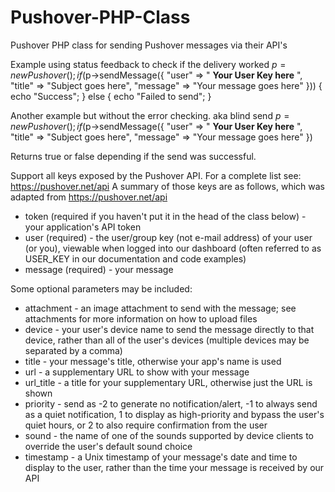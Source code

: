 # Pushover-PHP-Class
Pushover PHP class for sending Pushover messages via their API's

Example using status feedback to check if the delivery worked
   $p=new Pushover();
   if($p->sendMessage({
      "user"    => " **Your User Key here** ",
			"title"		=> "Subject goes here",
			"message"	=> "Your message goes here"
    })) {
      echo "Success";
    }
    else {
      echo "Failed to send";
    }
  
Another example but without the error checking. aka blind send
  $p=new Pushover();
    if($p->sendMessage({
      "user"    => " **Your User Key here** ",
			"title"		=> "Subject goes here",
			"message"	=> "Your message goes here"
    })
  
Returns true or false depending if the send was successful.
  
Support all keys exposed by the Pushover API. For a complete list see: https://pushover.net/api
A summary of those keys are as follows, which was adapted from https://pushover.net/api
* token (required if you haven't put it in the head of the class below) - your application's API token
* user (required) - the user/group key (not e-mail address) of your user (or you), viewable when logged into our dashboard (often referred to as USER_KEY in our documentation and code examples)
* message (required) - your message

Some optional parameters may be included:
* attachment - an image attachment to send with the message; see attachments for more information on how to upload files
* device - your user's device name to send the message directly to that device, rather than all of the user's devices (multiple devices may be separated by a comma)
* title - your message's title, otherwise your app's name is used
* url - a supplementary URL to show with your message
* url_title - a title for your supplementary URL, otherwise just the URL is shown
* priority - send as -2 to generate no notification/alert, -1 to always send as a quiet notification, 1 to display as high-priority and bypass the user's quiet hours, or 2 to also require confirmation from the user
* sound - the name of one of the sounds supported by device clients to override the user's default sound choice
* timestamp - a Unix timestamp of your message's date and time to display to the user, rather than the time your message is received by our API
